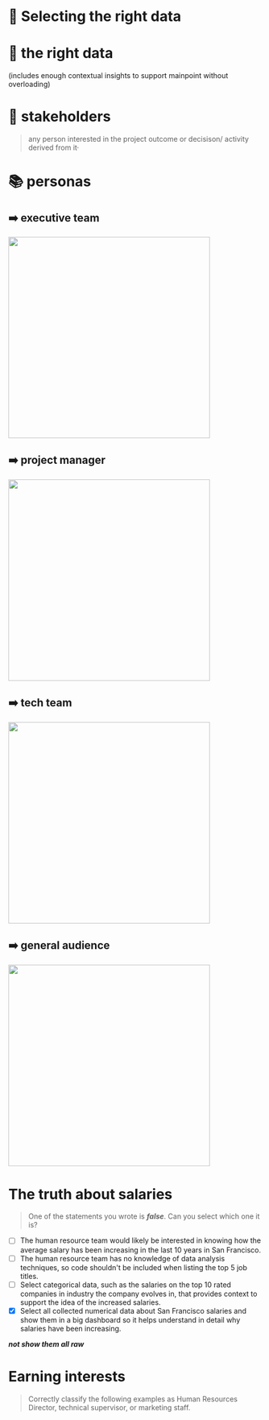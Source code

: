 # 🍎 Selecting the right data
# 📘 the right data
(includes enough contextual insights to support mainpoint without overloading)
# 📘 stakeholders
> any person interested in the project outcome or decisison/ activity derived from it·
# 📚 personas
## ➡️ executive team
<img src="https://user-images.githubusercontent.com/51888893/209683869-8e876d87-3308-4da0-b0dc-ac409cba2985.png" width=400px>

## ➡️ project manager
<img src="https://user-images.githubusercontent.com/51888893/209683910-af9c766c-26b8-45aa-bb28-899c9389fcdc.png" width=400px>

## ➡️ tech team
<img src="https://user-images.githubusercontent.com/51888893/209683981-f8e9cea9-c0b5-499d-a6f5-11eb715ed4d5.png" width=400px>

## ➡️ general audience
<img src="https://user-images.githubusercontent.com/51888893/209684047-b2848099-73fa-4b51-a5d7-46e567a54a08.png" width=400px>

# The truth about salaries
> One of the statements you wrote is ***false***. Can you select which one it is?
- [ ] The human resource team would likely be interested in knowing how the average salary has been increasing in the last 10 years in San Francisco.
- [ ] The human resource team has no knowledge of data analysis techniques, so code shouldn't be included when listing the top 5 job titles.
- [ ] Select categorical data, such as the salaries on the top 10 rated companies in industry the company evolves in, that provides context to support the idea of the increased salaries.
- [x] Select all collected numerical data about San Francisco salaries and show them in a big dashboard so it helps understand in detail why salaries have been increasing. 

***not show them all raw***
# Earning interests
> Correctly classify the following examples as Human Resources Director, technical supervisor, or marketing staff.
